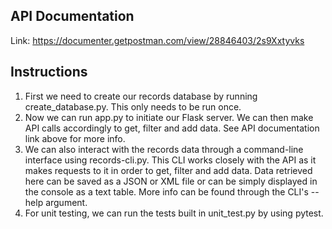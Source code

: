 API Documentation
-

Link: https://documenter.getpostman.com/view/28846403/2s9Xxtyvks

Instructions
-

1. First we need to create our records database by running create_database.py. This only needs to be run once.
2. Now we can run app.py to initiate our Flask server. We can then make API calls accordingly to get, filter and add data. See API documentation link above for more info.
3. We can also interact with the records data through a command-line interface using records-cli.py. This CLI works closely with the API as it makes requests to it in order to get, filter and add data. Data retrieved here can be saved as a JSON or XML file or can be simply displayed in the console as a text table. More info can be found through the CLI's --help argument.
4. For unit testing, we can run the tests built in unit_test.py by using pytest.
